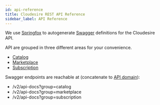 ```yaml
---
id: api-reference
title: Cloudesire REST API Reference
sidebar_label: API Reference
---
```


We use [Springfox](https://github.com/springfox/springfox) to autogenerate
[Swagger](https://swagger.io/) definitions for the Cloudesire API.

API are grouped in three different areas for your convenience.

* [Catalog](http://api.cloudesire.com/catalog.html)
* [Marketplace](http://api.cloudesire.com/marketplace.html)
* [Subscription](http://api.cloudesire.com/subscription.html)

Swagger endpoints are reachable at (concatenate to [API
domain](api.md#domains)):

* /v2/api-docs?group=catalog
* /v2/api-docs?group=marketplace
* /v2/api-docs?group=subscription
